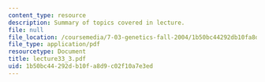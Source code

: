 ```yaml
---
content_type: resource
description: Summary of topics covered in lecture.
file: null
file_location: /coursemedia/7-03-genetics-fall-2004/1b50bc44292db10fa8d9c02f10a7e3ed_lecture33_3.pdf
file_type: application/pdf
resourcetype: Document
title: lecture33_3.pdf
uid: 1b50bc44-292d-b10f-a8d9-c02f10a7e3ed
---
```

